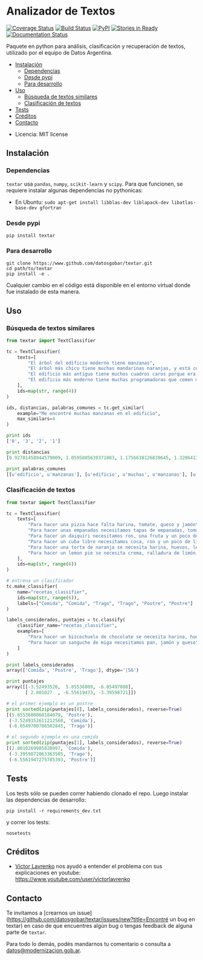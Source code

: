 # Analizador de Textos

[![Coverage Status](https://coveralls.io/repos/github/datosgobar/textar/badge.svg?branch=master)](https://coveralls.io/github/datosgobar/textar?branch=master)
[![Build Status](https://travis-ci.org/datosgobar/textar.svg?branch=master)](https://travis-ci.org/datosgobar/textar)
[![PyPI](https://badge.fury.io/py/textar.svg)](http://badge.fury.io/py/textar)
[![Stories in Ready](https://badge.waffle.io/datosgobar/textar.png?label=ready&title=Ready)](https://waffle.io/datosgobar/textar)
[![Documentation Status](http://readthedocs.org/projects/textar/badge/?version=latest)](http://textar.readthedocs.org/en/latest/?badge=latest)

Paquete en python para análisis, clasificación y recuperación de textos, utilizado por el equipo de Datos Argentina.

<!-- START doctoc generated TOC please keep comment here to allow auto update -->
<!-- DON'T EDIT THIS SECTION, INSTEAD RE-RUN doctoc TO UPDATE -->

- [Instalación](#instalaci%C3%B3n)
  - [Dependencias](#dependencias)
  - [Desde pypi](#desde-pypi)
  - [Para desarrollo](#para-desarrollo)
- [Uso](#uso)
  - [Búsqueda de textos similares](#b%C3%BAsqueda-de-textos-similares)
  - [Clasificación de textos](#clasificaci%C3%B3n-de-textos)
- [Tests](#tests)
- [Créditos](#cr%C3%A9ditos)
- [Contacto](#contacto)

<!-- END doctoc generated TOC please keep comment here to allow auto update -->

* Licencia: MIT license

## Instalación

### Dependencias

`textar` usa `pandas`, `numpy`, `scikit-learn` y `scipy`. Para que funcionen, se requiere instalar algunas dependencias no pythonicas:

* En Ubuntu: `sudo apt-get install libblas-dev liblapack-dev libatlas-base-dev gfortran`

### Desde pypi

`pip install textar`

### Para desarrollo

```
git clone https://www.github.com/datosgobar/textar.git
cd path/to/textar
pip install -e .
```

Cualquier cambio en el código está disponible en el entorno virtual donde fue instalado de esta manera.

## Uso

### Búsqueda de textos similares

```python
from textar import TextClassifier

tc = TextClassifier(
    texts=[
        "El árbol del edificio moderno tiene manzanas",
        "El árbol más chico tiene muchas mandarinas naranjas, y está cerca del monumento antiguo",
        "El edificio más antiguo tiene muchos cuadros caros porque era de un multimillonario",
        "El edificio más moderno tiene muchas programadoras que comen manzanas durante el almuerzo grupal"
    ],
    ids=map(str, range(4))
)

ids, distancias, palabras_comunes = tc.get_similar(
    example="Me encontré muchas manzanas en el edificio", 
    max_similars=4
)

print ids
['0', '3', '2', '1']

print distancias
[0.92781458944579009, 1.0595805639371083, 1.1756638126839645, 1.3206413200640157]

print palabras_comunes
[[u'edificio', u'manzanas'], [u'edificio', u'muchas', u'manzanas'], [u'edificio', u'muchas'], [u'muchas']]
```

### Clasificación de textos

```python
from textar import TextClassifier

tc = TextClassifier(
    texts=[
        "Para hacer una pizza hace falta harina, tomate, queso y jamón",
        "Para hacer unas empanadas necesitamos tapas de empanadas, tomate, jamón y queso",
        "Para hacer un daiquiri necesitamos ron, una fruta y un poco de limón",
        "Para hacer un cuba libre necesitamos coca, ron y un poco de limón",
        "Para hacer una torta de naranja se necesita harina, huevos, leche, ralladura de naranja y polvo de hornear",
        "Para hacer un lemon pie se necesita crema, ralladura de limón, huevos, leche y harina"
    ],
    ids=map(str, range(6))
)

# entrena un clasificador
tc.make_classifier(
    name="recetas_classifier",
    ids=map(str, range(6)),
    labels=["Comida", "Comida", "Trago", "Trago", "Postre", "Postre"]
)

labels_considerados, puntajes = tc.classify(
    classifier_name="recetas_classifier", 
    examples=[
        "Para hacer un bizcochuelo de chocolate se necesita harina, huevos, leche y chocolate negro",
        "Para hacer un sanguche de miga necesitamos pan, jamón y queso"
    ]
)

print labels_considerados
array(['Comida', 'Postre', 'Trago'], dtype='|S6')

print puntajes
array([[-3.52493526,  5.85536809, -6.05497008],
       [ 2.801027  , -6.55619473, -3.39598721]])

# el primer ejemplo es un postre
print sorted(zip(puntajes[0], labels_considerados), reverse=True)
[(5.8553680868184079, 'Postre'),
 (-3.5249352611212568, 'Comida'),
 (-6.0549700786502845, 'Trago')]

# el segundo ejemplo es una comida
print sorted(zip(puntajes[1], labels_considerados), reverse=True)
[(2.8010269985828997, 'Comida'),
 (-3.3959872063363505, 'Trago'),
 (-6.5561947275785393, 'Postre')]
```

## Tests

Los tests sólo se pueden correr habiendo clonado el repo. Luego instalar las dependencias de desarrollo:

`pip install -r requirements_dev.txt`

y correr los tests:

`nosetests`

## Créditos

* [Victor Lavrenko](http://homepages.inf.ed.ac.uk/vlavrenk/) nos ayudó a entender el problema con sus explicaciones en youtube: https://www.youtube.com/user/victorlavrenko

## Contacto

Te invitamos a [crearnos un issue](https://github.com/datosgobar/textar/issues/new?title=Encontré un bug en textar) en caso de que encuentres algún bug o tengas feedback de alguna parte de `textar`.

Para todo lo demás, podés mandarnos tu comentario o consulta a [datos@modernizacion.gob.ar](mailto:datos@modernizacion.gob.ar).
